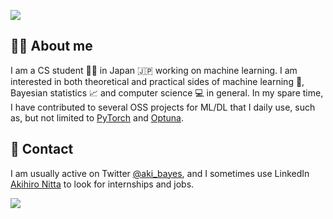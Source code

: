 [![](https://komarev.com/ghpvc/?username=akihironitta&color=orange&label=visitors)](https://github.com/antonkomarev/github-profile-views-counter)  
## 👨‍🎓 About me
I am a CS student 👨‍🎓 in Japan 🇯🇵 working on machine learning. I am interested in both theoretical and practical sides of machine learning 🤖, Bayesian statistics 📈 and computer science 💻 in general. In my spare time, I have contributed to several OSS projects for ML/DL that I daily use, such as, but not limited to [PyTorch](https://github.com/pytorch/pytorch/) and [Optuna](https://github.com/optuna/optuna).

## 🤝 Contact
I am usually active on Twitter [@aki_bayes](https://twitter.com/aki_bayes), and I sometimes use LinkedIn [Akihiro Nitta](https://www.linkedin.com/in/akihironitta/) to look for internships and jobs.

<a href="https://github.com/anuraghazra/github-readme-stats">
  <img align="center" src="https://github-readme-stats.vercel.app/api?username=akihironitta&count_private=true&show_icons=true&include_all_commits=true&title_color=FFA500&icon_color=FFA500&text_color=555555" />
</a>
